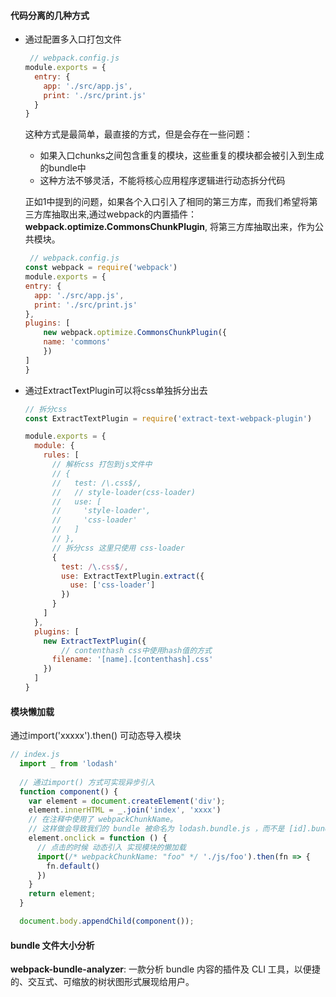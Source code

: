 
#### 代码分离的几种方式
- 通过配置多入口打包文件

  ```js
   // webpack.config.js
  module.exports = {
    entry: {
      app: './src/app.js',
      print: './src/print.js' 
    }
  }
  ```
  这种方式是最简单，最直接的方式，但是会存在一些问题：
    - 如果入口chunks之间包含重复的模块，这些重复的模块都会被引入到生成的bundle中
    - 这种方法不够灵活，不能将核心应用程序逻辑进行动态拆分代码
  
  正如1中提到的问题，如果各个入口引入了相同的第三方库，而我们希望将第三方库抽取出来,通过webpack的内置插件：**webpack.optimize.CommonsChunkPlugin**, 将第三方库抽取出来，作为公共模块。

  ```js
   // webpack.config.js
  const webpack = require('webpack')
  module.exports = {
  entry: {
    app: './src/app.js',
    print: './src/print.js' 
  },
  plugins: [
      new webpack.optimize.CommonsChunkPlugin({
      name: 'commons'
      })
  ]
  }
  ```
- 通过ExtractTextPlugin可以将css单独拆分出去
   
  ```js
  // 拆分css
  const ExtractTextPlugin = require('extract-text-webpack-plugin')

  module.exports = {
    module: {
      rules: [
        // 解析css 打包到js文件中
        // {
        //   test: /\.css$/,
        //   // style-loader(css-loader)
        //   use: [
        //     'style-loader',
        //     'css-loader'
        //   ]
        // },
        // 拆分css 这里只使用 css-loader
        {
          test: /\.css$/,
          use: ExtractTextPlugin.extract({
            use: ['css-loader']
          })
        }
      ]
    },
    plugins: [
      new ExtractTextPlugin({
          // contenthash css中使用hash值的方式
        filename: '[name].[contenthash].css'
      })
    ]
  }
  ```


#### 模块懒加载
通过import('xxxxx').then() 可动态导入模块

```js
// index.js
  import _ from 'lodash'
  
  // 通过import() 方式可实现异步引入
  function component() {
    var element = document.createElement('div');
    element.innerHTML = _.join('index', 'xxxx')
    // 在注释中使用了 webpackChunkName。
    // 这样做会导致我们的 bundle 被命名为 lodash.bundle.js ，而不是 [id].bundle.js
    element.onclick = function () {
      // 点击的时候 动态引入 实现模块的懒加载 
      import(/* webpackChunkName: "foo" */ './js/foo').then(fn => {
        fn.default()
      })
    }
    return element;
  }

  document.body.appendChild(component());
```

#### bundle 文件大小分析
**webpack-bundle-analyzer**: 一款分析 bundle 内容的插件及 CLI 工具，以便捷的、交互式、可缩放的树状图形式展现给用户。